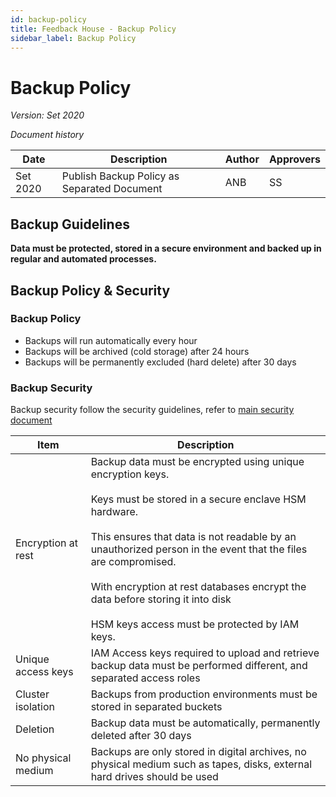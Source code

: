 ```yaml
---
id: backup-policy
title: Feedback House - Backup Policy
sidebar_label: Backup Policy
---
```



# Backup Policy
*Version: Set 2020*


*Document history*

| Date  | Description | Author | Approvers |
| -  | - | - | - |
| Set 2020 | Publish Backup Policy as Separated Document | ANB | SS |


## Backup Guidelines

**Data must be protected, stored in a secure environment and backed up in regular and automated processes.** 

## Backup Policy & Security

### Backup Policy
 
- Backups will run automatically every hour
- Backups will be archived (cold storage) after 24 hours
- Backups will be permanently excluded (hard delete) after 30 days

### Backup Security

Backup security follow the security guidelines, refer to [main security document](security-guidelines) 

| Item | Description |
| - | - |
| Encryption at rest | Backup data must be encrypted using unique encryption keys.<br><br>Keys must be stored in a secure enclave HSM hardware.<br><br>This ensures that data is not readable by an unauthorized person in the event that the files are compromised.<br><br>With encryption at rest databases encrypt the data before storing it into disk<br><br>HSM keys access must be protected by IAM keys. |
| Unique access keys | IAM Access keys required to upload and retrieve backup data must be performed different, and separated access roles |
| Cluster isolation | Backups from production environments must be stored in separated buckets |
| Deletion | Backup data must be automatically, permanently deleted after 30 days |
| No physical medium | Backups are only stored in digital archives, no physical medium such as tapes, disks, external hard drives should be used |




